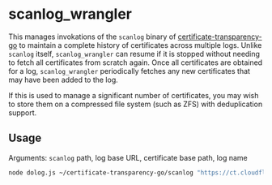 <!-- SPDX-License-Identifier: Apache-2.0 -->
# scanlog_wrangler

This manages invokations of the `scanlog` binary of [certificate-transparency-go](https://github.com/google/certificate-transparency-go) to maintain a complete history of certificates across multiple logs. Unlike `scanlog` itself, `scanlog_wrangler` can resume if it is stopped without needing to fetch all certificates from scratch again. Once all certificates are obtained for a log, `scanlog_wrangler` periodically fetches any new certificates that may have been added to the log.

If this is used to manage a significant number of certificates, you may wish to store them on a compressed file system (such as ZFS) with deduplication support.

## Usage
Arguments: `scanlog` path, log base URL, certificate base path, log name
```sh
node dolog.js ~/certificate-transparency-go/scanlog "https://ct.cloudflare.com/logs/nimbus2023" /tmp/certs nimbus2023
```
